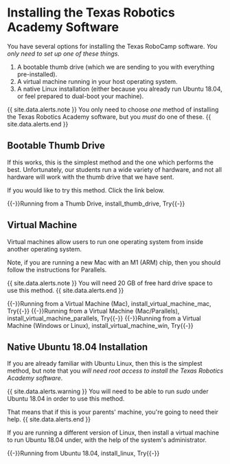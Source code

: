 # Installing the Texas Robotics Academy Software

You have several options for installing the Texas RoboCamp software. *You only need to set up one of these things.*

1. A bootable thumb drive (which we are sending to you with everything pre-installed).
2. A virtual machine running in your host operating system.
3. A native Linux installation (either because you already run Ubuntu 18.04, or feel prepared to dual-boot your machine).

{{ site.data.alerts.note }}
You only need to choose *one* method of installing the Texas Robotics Academy software, but you *must* do one of these.
{{ site.data.alerts.end }}

## Bootable Thumb Drive

If this works, this is the simplest method and the one which performs the best. Unfortunately, our students run a wide variety of hardware, and not all hardware will work with the thumb drive that we have sent.

If you would like to try this method. Click the link below.

{{-}}Running from a Thumb Drive, install_thumb_drive, Try{{-}}

## Virtual Machine

Virtual machines allow users to run one operating system from inside another operating system.

Note, if you are running a new Mac with an M1 (ARM) chip, then you should follow the instructions for Parallels.

{{ site.data.alerts.note }}
You will need 20 GB of free hard drive space to use this method.
{{ site.data.alerts.end }}

{{-}}Running from a Virtual Machine (Mac), install_virtual_machine_mac, Try{{-}}
{{-}}Running from a Virtual Machine (Mac/Parallels), install_virtual_machine_parallels, Try{{-}}
{{-}}Running from a Virtual Machine (Windows or Linux), install_virtual_machine_win, Try{{-}}

## Native Ubuntu 18.04 Installation

If you are already familiar with Ubuntu Linux, then this is the simplest method, but note that you *will need root access to install the Texas Robotics Academy software*.

{{ site.data.alerts.warning }}
You will need to be able to run *sudo* under Ubuntu 18.04 in order to use this method.

That means that if this is your parents' machine, you're going to need their help.
{{ site.data.alerts.end }}

If you are running a different version of Linux, then install a virtual machine to run Ubuntu 18.04 under, with the help of the system's administrator.

{{-}}Running from Ubuntu 18.04, install_linux, Try{{-}}
